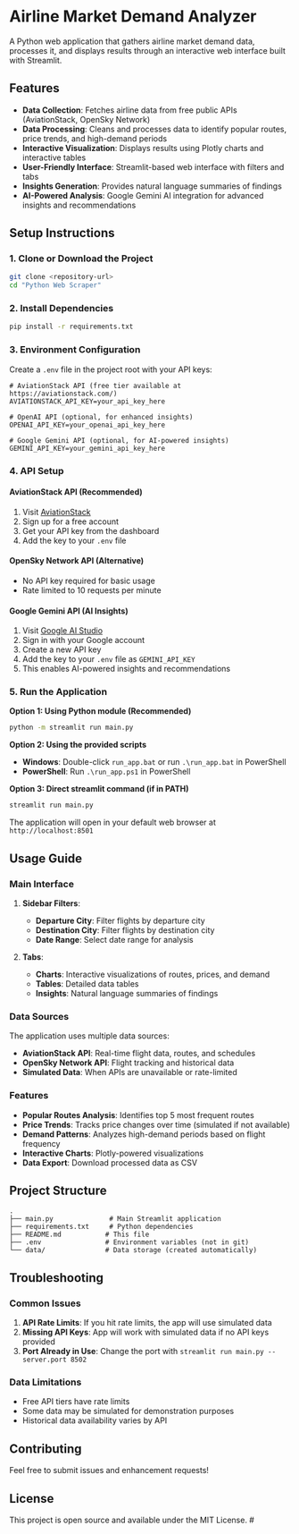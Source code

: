 # Airline Market Demand Analyzer

A Python web application that gathers airline market demand data, processes it, and displays results through an interactive web interface built with Streamlit.

## Features

- **Data Collection**: Fetches airline data from free public APIs (AviationStack, OpenSky Network)
- **Data Processing**: Cleans and processes data to identify popular routes, price trends, and high-demand periods
- **Interactive Visualization**: Displays results using Plotly charts and interactive tables
- **User-Friendly Interface**: Streamlit-based web interface with filters and tabs
- **Insights Generation**: Provides natural language summaries of findings
- **AI-Powered Analysis**: Google Gemini AI integration for advanced insights and recommendations

## Setup Instructions

### 1. Clone or Download the Project

```bash
git clone <repository-url>
cd "Python Web Scraper"
```

### 2. Install Dependencies

```bash
pip install -r requirements.txt
```

### 3. Environment Configuration

Create a `.env` file in the project root with your API keys:

```env
# AviationStack API (free tier available at https://aviationstack.com/)
AVIATIONSTACK_API_KEY=your_api_key_here

# OpenAI API (optional, for enhanced insights)
OPENAI_API_KEY=your_openai_api_key_here

# Google Gemini API (optional, for AI-powered insights)
GEMINI_API_KEY=your_gemini_api_key_here
```

### 4. API Setup

#### AviationStack API (Recommended)
1. Visit [AviationStack](https://aviationstack.com/)
2. Sign up for a free account
3. Get your API key from the dashboard
4. Add the key to your `.env` file

#### OpenSky Network API (Alternative)
- No API key required for basic usage
- Rate limited to 10 requests per minute

#### Google Gemini API (AI Insights)
1. Visit [Google AI Studio](https://makersuite.google.com/app/apikey)
2. Sign in with your Google account
3. Create a new API key
4. Add the key to your `.env` file as `GEMINI_API_KEY`
5. This enables AI-powered insights and recommendations

### 5. Run the Application

**Option 1: Using Python module (Recommended)**
```bash
python -m streamlit run main.py
```

**Option 2: Using the provided scripts**
- **Windows**: Double-click `run_app.bat` or run `.\run_app.bat` in PowerShell
- **PowerShell**: Run `.\run_app.ps1` in PowerShell

**Option 3: Direct streamlit command (if in PATH)**
```bash
streamlit run main.py
```

The application will open in your default web browser at `http://localhost:8501`

## Usage Guide

### Main Interface

1. **Sidebar Filters**:
   - **Departure City**: Filter flights by departure city
   - **Destination City**: Filter flights by destination city
   - **Date Range**: Select date range for analysis

2. **Tabs**:
   - **Charts**: Interactive visualizations of routes, prices, and demand
   - **Tables**: Detailed data tables
   - **Insights**: Natural language summaries of findings

### Data Sources

The application uses multiple data sources:
- **AviationStack API**: Real-time flight data, routes, and schedules
- **OpenSky Network API**: Flight tracking and historical data
- **Simulated Data**: When APIs are unavailable or rate-limited

### Features

- **Popular Routes Analysis**: Identifies top 5 most frequent routes
- **Price Trends**: Tracks price changes over time (simulated if not available)
- **Demand Patterns**: Analyzes high-demand periods based on flight frequency
- **Interactive Charts**: Plotly-powered visualizations
- **Data Export**: Download processed data as CSV

## Project Structure

```
.
├── main.py              # Main Streamlit application
├── requirements.txt     # Python dependencies
├── README.md           # This file
├── .env                # Environment variables (not in git)
└── data/               # Data storage (created automatically)
```

## Troubleshooting

### Common Issues

1. **API Rate Limits**: If you hit rate limits, the app will use simulated data
2. **Missing API Keys**: App will work with simulated data if no API keys provided
3. **Port Already in Use**: Change the port with `streamlit run main.py --server.port 8502`

### Data Limitations

- Free API tiers have rate limits
- Some data may be simulated for demonstration purposes
- Historical data availability varies by API

## Contributing

Feel free to submit issues and enhancement requests!

## License

This project is open source and available under the MIT License. #
